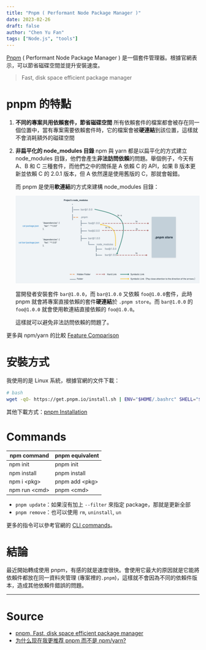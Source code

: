 ```yaml
---
title: "Pnpm ( Performant Node Package Manager )"
date: 2023-02-26
draft: false
author: "Chen Yu Fan"
tags: ["Node.js", "tools"]
---
```


[Pnpm](https://pnpm.io/) ( Performant Node Package Manager ) 是一個套件管理器。根據官網表示，可以節省磁碟空間並提升安裝速度。

> Fast, disk space efficient package manager

<!--more-->

# pnpm 的特點

1. **不同的專案共用依賴套件，節省磁碟空間**
	所有依賴套件的檔案都會被存在同一個位置中，當有專案需要依賴套件時，它的檔案會被**硬連結**到該位置，這樣就不會消耗額外的磁碟空間
2. **非扁平化的 node_modules 目錄**
	npm 與 yarn 都是以扁平化的方式建立 node_modules 目錄，他們會產生**非法訪問依賴**的問題。舉個例子，今天有 A、B 和 C 三種套件，而他們之中的關係是 A 依賴 C 的 API，如果 B 版本更新並依賴 C 的 2.0.1 版本，但 A 依然還是使用舊版的 C，那就會報錯。
	
	而 pnpm 是使用**軟連結**的方式來建構 node_modules 目錄：
	
	![rust-same-string.png](/images/pnpm/pnpm-link.jpg)
	
	當開發者安裝套件 `bar@1.0.0`，而 `bar@1.0.0` 又依賴 `foo@1.0.0`套件，此時 pnpm 就會將專案直接依賴的套件**硬連結**於 `.pnpm store`。而 `bar@1.0.0` 的 `foo@1.0.0` 就會使用軟連結直接依賴的 `foo@1.0.0`。
	
	這樣就可以避免非法訪問依賴的問題了。

更多與 npm/yarn 的比較 [Feature Comparison](https://pnpm.io/feature-comparison)

# 安裝方式

我使用的是 Linux 系統，根據官網的文件下載：

```bash
# bash
wget -qO- https://get.pnpm.io/install.sh | ENV="$HOME/.bashrc" SHELL="$(which bash)" bash -
```

其他下載方式：[pnpm Installation](https://pnpm.io/zh-TW/installation)

# Commands

| npm command    | pnpm equivalent |
| -------------- | --------------- |
| npm init       | pnpm init       |
| npm install    | pnpm install    |
| npm i \<pkg>   | pnpm add \<pkg> |
| npm run \<cmd> | pnpm \<cmd>     |

- `pnpm update`：如果沒有加上 `--filter` 來指定 package，那就是更新全部
- `pnpm remove`：也可以使用 `rm`, `uninstall`, `un`

更多的指令可以參考官網的 [CLI commands](https://pnpm.io/cli/add)。

# 結論

最近開始轉成使用 pnpm，有感的就是速度很快。會使用它最大的原因就是它能將依賴件都放在同一資料夾管理 (專案裡的`.pnpm`)，這樣就不會因為不同的依賴件版本，造成其他依賴件錯誤的問題。

---

# Source

- [pnpm, Fast, disk space efficient package manager](https://pnpm.io/)
- [为什么现在我更推荐 pnpm 而不是 npm/yarn?](https://blog.csdn.net/qiwoo_weekly/article/details/114109197)